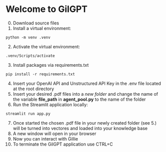 # Welcome to GilGPT

0. Download source files
1. Install a virtual environment:
~~~
python -m venv .venv
~~~
2. Activate the virtual environment:
~~~
.venv/Scripts/activate
~~~
3. Install packages via requirements.txt
~~~
pip install -r requirements.txt
~~~
4. Insert your OpenAI API and Unstructured API Key in the .env file located at the root directory
5. Insert your desired .pdf files into a *new folder* and change the name of the variable **file_path** in **agent_pool.py** to the name of the folder
6. Run the Streamlit application locally:
~~~
streamlit run app.py
~~~
7. Once started the chosen .pdf file in your newly created folder (see 5.) will be turned into vectores and loaded into your knowledge base
8. A new window will open in your browser
9. Now you can interact with Gillie
10. To terminate the GilGPT application use CTRL+C
